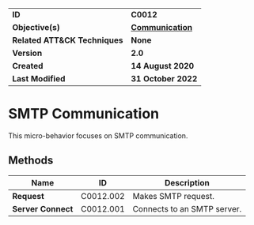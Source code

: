 <table>
<tr>
<td><b>ID</b></td>
<td><b>C0012</b></td>
</tr>
<tr>
<td><b>Objective(s)</b></td>
<td><b><a href="../communication">Communication</a></b></td>
</tr>
<tr>
<td><b>Related ATT&CK Techniques</b></td>
<td><b>None</b></td>
</tr>
<tr>
<td><b>Version</b></td>
<td><b>2.0</b></td>
</tr>
<tr>
<td><b>Created</b></td>
<td><b>14 August 2020</b></td>
</tr>
<tr>
<td><b>Last Modified</b></td>
<td><b>31 October 2022</b></td>
</tr>
</table>


# SMTP Communication

This micro-behavior focuses on SMTP communication. 

## Methods

|Name|ID|Description|
|---|---|---|
|**Request**|C0012.002|Makes SMTP request.|
|**Server Connect**|C0012.001|Connects to an SMTP server.|
